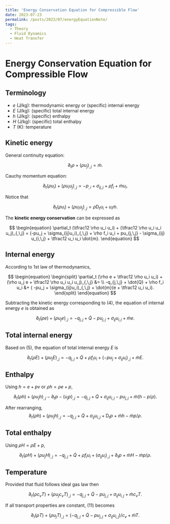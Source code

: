 ```yaml
---
title: 'Energy Conservation Equation for Compressible Flow'
date: 2023-07-23
permalink: /posts/2023/07/energyEquationNote/
tags:
  - Theory
  - Fluid Dynamics
  - Heat Transfer
---
```


# Energy Conservation Equation for Compressible Flow

## Terminology

* $e\:(\mathrm{J/kg})$: thermodynamic energy or (specific) internal energy
* $E\:(\mathrm{J/kg})$: (specific) total internal energy
* $h\:(\mathrm{J/kg})$: (specific) enthalpy
* $H\:(\mathrm{J/kg})$: (specific) total enthalpy
* $T\:(\mathrm{K})$: temperature


## Kinetic energy

General continuity equation:

$$
\begin{equation}
    \partial_t \rho + (\rho u_j)_{,\,j} = \dot{m}.
\end{equation}
$$

Cauchy momentum equation:

$$
\begin{equation}
    \partial_t (\rho u_i) + (\rho u_i u_j)_{,\,j}
  = -p_{,\,i} + \sigma_{ij,\,j} + \rho f_i + \dot{m}u_i.
\end{equation}
$$

Notice that

$$
\begin{equation}
    \partial_t (\rho u_i) + (\rho u_i u_j)_{,\,j}
  = \rho \mathrm{D}_t u_i + u_i \dot{m}.
\end{equation}
$$


The **kinetic energy conservation** can be expressed as

$$
\begin{equation}
    \partial_t (\tfrac12 \rho u_i u_i) + (\tfrac12 \rho u_i u_i u_j)_{,\,j}
  = (-pu_j + \sigma_{ij}u_i)_{,\,j} + \rho f_i u_i + pu_{j,\,j} - \sigma_{ij} u_{i,\,j} + \tfrac12 u_i u_i \dot{m}.
\end{equation}
$$


## Internal energy

According to 1st law of thermodynamics,

$$
\begin{equation}
\begin{split}
    \partial_t (\rho e + \tfrac12 \rho u_i u_i) +
    (\rho u_j e + \tfrac12 \rho u_i u_i u_j)_{,\,j} &= \\
    -q_{j,\,j} + \dot{Q} + \rho f_i u_i &+ ( -pu_j + \sigma_{ij}u_i)_{,\,j} + \dot{m}(e + \tfrac12 u_i u_i).
\end{split}
\end{equation}
$$

Subtracting the kinetic energy corresponding to (4), the equation of internal energy $e$ is obtained as

$$
\begin{equation}
    \partial_t (\rho e) + (\rho u_j e)_{,\,j}
  = -q_{j,\,j} + \dot{Q} - pu_{j,\,j} + \sigma_{ij} u_{i,\,j} + \dot{m}e.
\end{equation}
$$


## Total internal energy

Based on (5), the equation of total internal energy $E$ is

$$
\begin{equation}
    \partial_t (\rho E) + (\rho u_j E)_{,\,j}
  = -q_{j,\,j} + \dot{Q} + \rho f_i u_i + ( -pu_j + \sigma_{ij}u_i)_{,\,j} + \dot{m}E.
\end{equation}
$$


## Enthalpy

Using $h = e + pv$ or $\rho h = \rho e + p$,

$$
\begin{equation}
    \partial_t (\rho h) + (\rho u_j h)_{,\,j} - \partial_t p - (u_j p)_{,\,j}
  = -q_{j,\,j} + \dot{Q} + \sigma_{ij} u_{i,\,j} - pu_{j,\,j} + \dot{m}(h - p/\rho).
\end{equation}
$$

After rearranging,
$$
\begin{equation}
    \partial_t (\rho h) + (\rho u_j h)_{,\,j}
  = -q_{j,\,j} + \dot{Q} + \sigma_{ij} u_{i,\,j} + \mathrm{D}_t p  + \dot{m}h - \dot{m}p/\rho.
\end{equation}
$$


## Total enthalpy

Using $\rho H = \rho E + p$,

$$
\begin{equation}
    \partial_t (\rho H) + (\rho u_j H)_{,\,j}
  = -q_{j,\,j} + \dot{Q} + \rho f_i u_i + (\sigma_{ij}u_i)_{,\,j} + \partial_t p + \dot{m}H - \dot{m}p/\rho.
\end{equation}
$$


## Temperature

Provided that fluid follows ideal gas law then

$$
\begin{equation}
    \partial_t (\rho c_v T) + (\rho u_j c_v T)_{,\,j}
  = -q_{j,\,j} + \dot{Q} - pu_{j,\,j} + \sigma_{ij} u_{i,\,j} + \dot{m} c_v T.
\end{equation}
$$

If all transport properties are constant, (11) becomes

$$
\begin{equation}
    \partial_t (\rho T) + (\rho u_j T)_{,\,j}
  = (-q_{j,\,j} + \dot{Q} - pu_{j,\,j} + \sigma_{ij} u_{i,\,j})/c_v + \dot{m}T.
\end{equation}
$$




